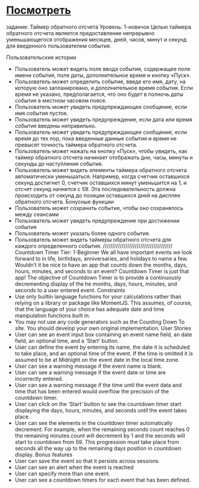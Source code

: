 # <a href='https://deim0707.github.io/timer-date/index.html'>Посмотреть</a>

задание:
Таймер обратного отсчета
Уровень: 1-новичок
Целью таймера обратного отсчета является предоставление непрерывно уменьшающегося отображения месяцев, дней, часов, минут и секунд для введенного пользователем события.

Пользовательские истории
- Пользователь может видеть поле ввода события, содержащее поле имени события, поле даты, дополнительное время и кнопку «Пуск».
- Пользователь может определить событие, введя его имя, дату, на которую оно запланировано, и дополнительное время события. Если время не указано, предполагается, что оно будет в полночь даты события в местном часовом поясе.
- Пользователь может увидеть предупреждающее сообщение, если имя события пустое.
- Пользователь может увидеть предупреждение, если дата или время события введены неправильно.
- Пользователь может увидеть предупреждающее сообщение, если время до тех пор, пока введенные данные события и время не превысят точность таймера обратного отсчета.
- Пользователь может нажать на кнопку «Пуск», чтобы увидеть, как таймер обратного отсчета начинает отображать дни, часы, минуты и секунды до наступления события.
- Пользователь может видеть элементы таймера обратного отсчета автоматически уменьшаться. Например, когда счетчик оставшихся секунд достигнет 0, счетчик оставшихся минут уменьшится на 1, и отсчет секунд начнется с 59. Эта последовательность должна происходить от секунд до позиции оставшихся дней на дисплее обратного отсчета.
Бонусные функции
- Пользователь может сохранить событие, чтобы оно сохранялось между сеансами
- Пользователь может увидеть предупреждение при достижении события
- Пользователь может указать более одного события.
- Пользователь может видеть таймеры обратного отсчета для каждого определенного события.
/////////////////////////////////////
Countdown Timer
Tier: 1-Beginner
We all have important events we look forward to in life, birthdays, anniversaries, and holidays to name a few. Wouldn’t it be nice to have an app that counts down the months, days, hours, minutes, and seconds to an event? Countdown Timer is just that app!
The objective of Countdown Timer is to provide a continuously decrementing display of the he months, days, hours, minutes, and seconds to a user entered event.
Constraints
- Use only builtin language functions for your calculations rather than relying on a library or package like MomentJS. This assumes, of course, that the language of your choice has adequate date and time manipulation functions built in.
- You may not use any code generators such as the Counting Down To site. You should develop your own original implementation.
User Stories
- User can see an event input box containing an event name field, an date field, an optional time, and a ‘Start’ button.
- User can define the event by entering its name, the date it is scheduled to take place, and an optional time of the event. If the time is omitted it is assumed to be at Midnight on the event date in the local time zone.
- User can see a warning message if the event name is blank.
- User can see a warning message if the event date or time are incorrectly entered.
- User can see a warning message if the time until the event data and time that has been entered would overflow the precision of the countdown timer.
- User can click on the ‘Start’ button to see the countdown timer start displaying the days, hours, minutes, and seconds until the event takes place.
- User can see the elements in the countdown timer automatically decrement. For example, when the remaining seconds count reaches 0 the remaining minutes count will decrement by 1 and the seconds will start to countdown from 59. This progression must take place from seconds all the way up to the remaining days position in countdown display.
Bonus features
- User can save the event so that it persists across sessions
- User can see an alert when the event is reached
- User can specify more than one event.
- User can see a countdown timers for each event that has been defined.
